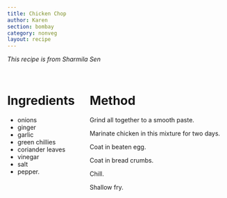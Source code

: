 ```yaml
---
title: Chicken Chop
author: Karen
section: bombay
category: nonveg
layout: recipe
---
```

_This recipe is from Sharmila Sen_

<br>
<div class='columns'> <div class='column is-one-third p-3' markdown='1'>

# Ingredients

* onions
* ginger
* garlic
* green chillies
* coriander leaves
* vinegar
* salt
* pepper.


</div> <div class='column is-two-thirds p-3' markdown='1'>

# Method

Grind all together to a smooth paste.

Marinate chicken in this mixture for two days.

Coat in beaten egg.

Coat in bread crumbs.

Chill.

Shallow fry.


</div> </div>